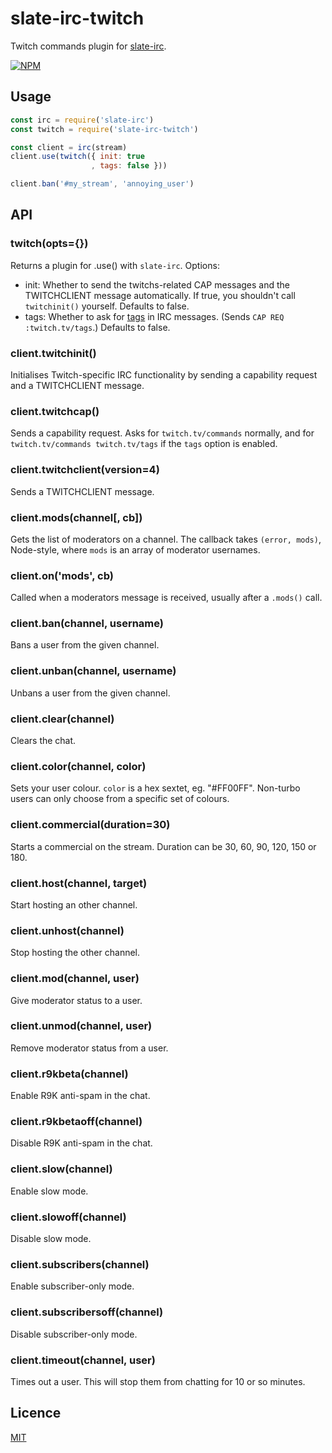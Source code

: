slate-irc-twitch
================

Twitch commands plugin for [slate-irc](https://github.com/slate/slate-irc).

[![NPM](https://nodei.co/npm/slate-irc-twitch.png?compact=true)](https://nodei.co/npm/slate-irc-twitch)

## Usage

```javascript
const irc = require('slate-irc')
const twitch = require('slate-irc-twitch')

const client = irc(stream)
client.use(twitch({ init: true
                  , tags: false }))

client.ban('#my_stream', 'annoying_user')
```

## API

### twitch(opts={})

Returns a plugin for .use() with `slate-irc`. Options:

 * init: Whether to send the twitchs-related CAP messages and the TWITCHCLIENT message
   automatically. If true, you shouldn't call `twitchinit()` yourself. Defaults to false.
 * tags: Whether to ask for [tags](http://ircv3.net/specs/core/message-tags-3.2.html)
   in IRC messages. (Sends `CAP REQ :twitch.tv/tags`.) Defaults to false.

### client.twitchinit()

Initialises Twitch-specific IRC functionality by sending a capability request and a
TWITCHCLIENT message.

### client.twitchcap()

Sends a capability request. Asks for `twitch.tv/commands` normally, and for
`twitch.tv/commands twitch.tv/tags` if the `tags` option is enabled.

### client.twitchclient(version=4)

Sends a TWITCHCLIENT message.

### client.mods(channel[, cb])

Gets the list of moderators on a channel. The callback takes `(error, mods)`, Node-style,
where `mods` is an array of moderator usernames.

### client.on('mods', cb)

Called when a moderators message is received, usually after a `.mods()` call.

### client.ban(channel, username)

Bans a user from the given channel.

### client.unban(channel, username)

Unbans a user from the given channel.

### client.clear(channel)

Clears the chat.

### client.color(channel, color)

Sets your user colour. `color` is a hex sextet, eg. "#FF00FF". Non-turbo users can only
choose from a specific set of colours.

### client.commercial(duration=30)

Starts a commercial on the stream. Duration can be 30, 60, 90, 120, 150 or 180.

### client.host(channel, target)

Start hosting an other channel.

### client.unhost(channel)

Stop hosting the other channel.

### client.mod(channel, user)

Give moderator status to a user.

### client.unmod(channel, user)

Remove moderator status from a user.

### client.r9kbeta(channel)

Enable R9K anti-spam in the chat.

### client.r9kbetaoff(channel)

Disable R9K anti-spam in the chat.

### client.slow(channel)

Enable slow mode.

### client.slowoff(channel)

Disable slow mode.

### client.subscribers(channel)

Enable subscriber-only mode.

### client.subscribersoff(channel)

Disable subscriber-only mode.

### client.timeout(channel, user)

Times out a user. This will stop them from chatting for 10 or so minutes.

## Licence

[MIT](./LICENSE)
